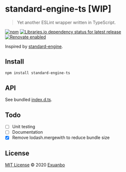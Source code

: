 # standard-engine-ts [WIP]

> Yet another ESLint wrapper written in TypeScript.

[![npm](https://img.shields.io/npm/v/standard-engine-ts?style=flat-square)](https://www.npmjs.com/package/standard-engine-ts)
[![Libraries.io dependency status for latest release](https://img.shields.io/librariesio/release/npm/standard-engine-ts?style=flat-square)](https://libraries.io/npm/standard-engine-ts)
[![Renovate enabled](https://img.shields.io/badge/renovate-enabled-brightgreen?style=flat-square)](https://renovatebot.com/)

Inspired by [standard-engine](https://github.com/standard/standard-engine).

## Install

```sh
npm install standard-engine-ts
```

## API

See bundled [index.d.ts](https://gist.github.com/exuanbo/79d6fcd2c617f03ec530106bfe46d7a4).

## Todo

- [ ] Unit testing
- [ ] Documentation
- [x] Remove lodash.mergewith to reduce bundle size

## License

[MIT License](https://github.com/exuanbo/standard-engine-ts/blob/main/LICENSE) © 2020 [Exuanbo](https://github.com/exuanbo)
